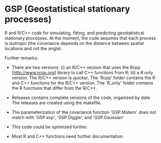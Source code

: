 # GSP (Geostatistical stationary processes)

R and R/C++ code for simulating, fitting, and predicting geostatistical
stationary processes.  At the moment, the code assumes that each
process is isotropic (the covariance depends on the distance between
spatial locations and not the angle).


Further remarks:

- There are two versions: (i) an R/C++ version that uses the Rcpp
  [http://www.rcpp.org] library to call C++ functions from R; (ii) a R
  only version.  The R/C++ version is quicker.  The 'Rcpp' folder
  contains the R and C++ functions for the R/C++ version.  The
  'R_only' folder contains the R functions that differ from the R/C++.

- Releases contains complete versions of the code, organized by date.
The releases are created using the makefile.

- The parameterization of the covariance function 'GSP.Matern' does
  not match with 'GSP.exp', 'GSP.Diggle', and 'GSP.Gaussian'

- This code could be optimized further.

- Most R and C++ functions need further documentation.



